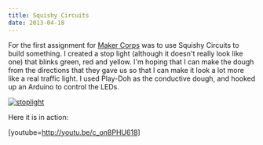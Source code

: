 ```yaml
---
title: Squishy Circuits
date: 2013-04-18
---
```


For the first assignment for [Maker Corps](http://makered.org/makercorps/) was to use Squishy Circuits to build something. I created a stop light (although it doesn't really look like one) that blinks green, red and yellow. I'm hoping that I can make the dough from the directions that they gave us so that I can make it look a lot more like a real traffic light. I used Play-Doh as the conductive dough, and hooked up an Arduino to control the LEDs.

[![stoplight](http://claudiadadamo.files.wordpress.com/2013/04/stoplight.png?w=300)](http://claudiadadamo.files.wordpress.com/2013/04/stoplight.png)

Here it is in action:

[youtube=http://youtu.be/c_on8PHU618]
